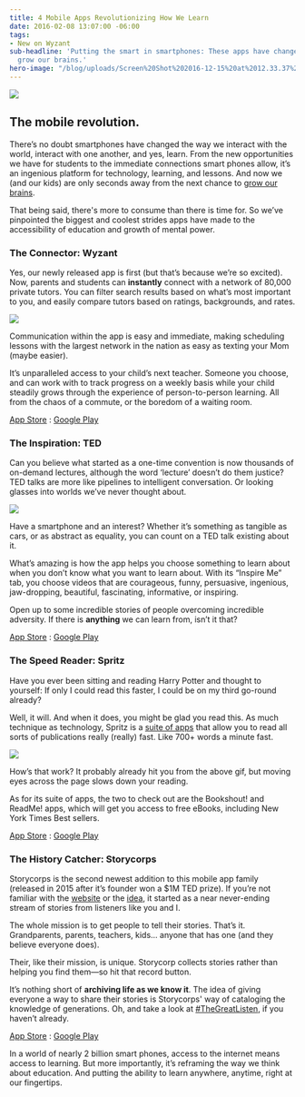 ```yaml
---
title: 4 Mobile Apps Revolutionizing How We Learn
date: 2016-02-08 13:07:00 -06:00
tags:
- New on Wyzant
sub-headline: 'Putting the smart in smartphones: These apps have changed the way we
  grow our brains.'
hero-image: "/blog/uploads/Screen%20Shot%202016-12-15%20at%2012.33.37%20PM%20(1).png"
---
```


![](https://d3bstivvgzmae3.cloudfront.net/BlogImage/Blog-Mobile-Apps.png)

## The mobile revolution.

There’s no doubt smartphones have changed the way we interact with the world, interact with one another, and yes, learn. From the new opportunities we have for students to the immediate connections smart phones allow, it’s an ingenious platform for technology, learning, and lessons. And now we (and our kids) are only seconds away from the next chance to [grow our brains](http://www.brainhq.com/brain-resources/brain-plasticity/what-is-brain-plasticity).

That being said, there's more to consume than there is time for. So we’ve pinpointed the biggest and coolest strides apps have made to the accessibility of education and growth of mental power.

### The Connector: Wyzant

Yes, our newly released app is first (but that’s because we’re so excited). Now, parents and students can **instantly** connect with a network of 80,000 private tutors. You can filter search results based on what’s most important to you, and easily compare tutors based on ratings, backgrounds, and rates.

![](http://assets.wyzant.com/573Wyzant_App_Screencapture.jpg)

Communication within the app is easy and immediate, making scheduling lessons with the largest network in the nation as easy as texting your Mom (maybe easier).

It’s unparalleled access to your child’s next teacher. Someone you choose, and can work with to track progress on a weekly basis while your child steadily grows through the experience of person-to-person learning. All from the chaos of a commute, or the boredom of a waiting room.

[App Store](https://itunes.apple.com/US/app/id1042081370?mt=8) : [Google Play](https://play.google.com/store/apps/details?id=com.wyzant.studentapp&hl=en)

### The Inspiration: TED

Can you believe what started as a one-time convention is now thousands of on-demand lectures, although the word ‘lecture’ doesn’t do them justice? TED talks are more like pipelines to intelligent conversation. Or looking glasses into worlds we’ve never thought about.

![](http://assets.wyzant.com/947Mobile_App_Ted_talks.jpg)

Have a smartphone and an interest? Whether it’s something as tangible as cars, or as abstract as equality, you can count on a TED talk existing about it.

What’s amazing is how the app helps you choose something to learn about when you don’t know what you want to learn about. With its “Inspire Me” tab, you choose videos that are courageous, funny, persuasive, ingenious, jaw-dropping, beautiful, fascinating, informative, or inspiring.

Open up to some incredible stories of people overcoming incredible adversity. If there is **anything** we can learn from, isn’t it that?

[App Store](https://itunes.apple.com/us/app/ted/id376183339?mt=8) : [Google Play](https://play.google.com/store/apps/details?id=com.ted.android&hl=en)

### The Speed Reader: Spritz

Have you ever been sitting and reading Harry Potter and thought to yourself: If only I could read this faster, I could be on my third go-round already?

Well, it will. And when it does, you might be glad you read this. As much technique as technology, Spritz is a [suite of apps](http://spritzinc.com/get-spritz) that allow you to read all sorts of publications really (really) fast. Like 700\+ words a minute fast.

![](http://assets.wyzant.com/775Spritz_gif.gif)

How’s that work? It probably already hit you from the above gif, but moving eyes across the page slows down your reading.

As for its suite of apps, the two to check out are the Bookshout! and ReadMe! apps, which will get you access to free eBooks, including New York Times Best sellers.

[App Store](https://itunes.apple.com/us/app/bookshout/id482728980?mt=8) : [Google Play](https://play.google.com/store/apps/details?id=com.rethinkbooks.bookshout&hl=en)

### The History Catcher: Storycorps

Storycorps is the second newest addition to this mobile app family (released in 2015 after it’s founder won a $1M TED prize). If you’re not familiar with the [website](https://storycorps.org/) or the [idea](https://www.ted.com/talks/dave_isay_everyone_around_you_has_a_story_the_world_needs_to_hear?language=en), it started as a near never-ending stream of stories from listeners like you and I.

The whole mission is to get people to tell their stories. That’s it. Grandparents, parents, teachers, kids… anyone that has one (and they believe everyone does).

Their, like their mission, is unique. Storycorp collects stories rather than helping you find them—so hit that record button.

It’s nothing short of **archiving life as we know it**. The idea of giving everyone a way to share their stories is Storycorps' way of cataloging the knowledge of generations. Oh, and take a look at [#TheGreatListen](https://storycorps.org/blog/the-great-thanksgiving-listen/), if you haven’t already.

[App Store](https://itunes.apple.com/us/app/storycorps/id359071069?mt=8) : [Google Play](https://play.google.com/store/apps/details?id=com.bottlerocketapps.storycorps&hl=en)

In a world of nearly 2 billion smart phones, access to the internet means access to learning. But more importantly, it’s reframing the way we think about education. And putting the ability to learn anywhere, anytime, right at our fingertips.
